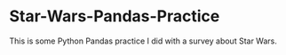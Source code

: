# Star-Wars-Pandas-Practice

This is some Python Pandas practice I did with a survey about Star Wars.
